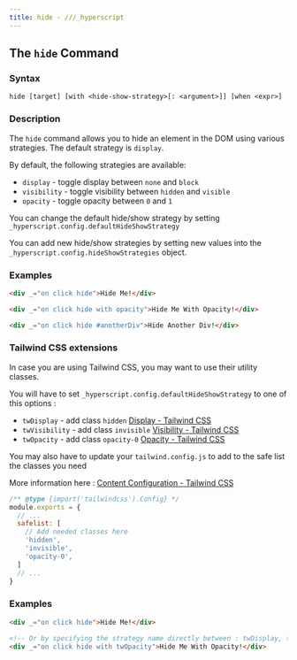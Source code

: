 ```yaml
---
title: hide - ///_hyperscript
---
```


## The `hide` Command

### Syntax

```ebnf
hide [target] [with <hide-show-strategy>[: <argument>]] [when <expr>]
```

### Description

The `hide` command allows you to hide an element in the DOM using various strategies. The default strategy is `display`.

By default, the following strategies are available:

- `display` - toggle display between `none` and `block`
- `visibility` - toggle visibility between `hidden` and `visible`
- `opacity` - toggle opacity between `0` and `1`

You can change the default hide/show strategy by setting `_hyperscript.config.defaultHideShowStrategy`

You can add new hide/show strategies by setting new values into the `_hyperscript.config.hideShowStrategies` object.

### Examples

```html
<div _="on click hide">Hide Me!</div>

<div _="on click hide with opacity">Hide Me With Opacity!</div>

<div _="on click hide #anotherDiv">Hide Another Div!</div>
```

### Tailwind CSS extensions

In case you are using Tailwind CSS, you may want to use their utility classes.

You will have to set `_hyperscript.config.defaultHideShowStrategy` to one of this options :

- `twDisplay` - add class `hidden` [Display - Tailwind CSS](https://tailwindcss.com/docs/display#hidden)
- `twVisibility` - add class `invisible` [Visibility - Tailwind CSS](https://tailwindcss.com/docs/visibility#making-elements-invisible)
- `twOpacity` - add class `opacity-0` [Opacity - Tailwind CSS](https://tailwindcss.com/docs/opacity)

You may also have to update your `tailwind.config.js` to add to the safe list the classes you need

More information here : [Content Configuration - Tailwind CSS](https://tailwindcss.com/docs/content-configuration#safelisting-classes)

```js
/** @type {import('tailwindcss').Config} */
module.exports = {
  // ...
  safelist: [
    // Add needed classes here
    'hidden',
    'invisible',
    'opacity-0',
  ]
  // ...
}
```

### Examples

```html
<div _="on click hide">Hide Me!</div>

<!-- Or by specifying the strategy name directly between : twDisplay, twVisibility, twOpacity -->
<div _="on click hide with twOpacity">Hide Me With Opacity!</div>
```
